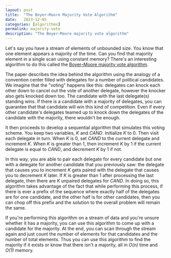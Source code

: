 ```yaml
---
layout: post
title:  "The Boyer–Moore Majority Vote Algorithm"
date:   2023-12-05
categories: [algorithms]
permalink: majority-vote
description: "The Boyer–Moore majority vote algorithm"
---
```


Let's say you have a stream of elements of unbounded size. You know that one element appears a majority of the time. Can you find that majority element in a single scan using constant memory? There's an interesting algorithm to do this called the [Boyer–Moore majority vote algorithm](https://doi.org/10.1007/978-94-011-3488-0_5).

The paper describes the idea behind the algorithm using the analogy of a convention center filled with delegates for a number of political candidates. We imagine that the "voting" happens like this: delegates can knock each other down to cancel out the vote of another delegate, however the knocker also gets knocked down too. The candidate with the last delegate(s) standing wins. If there is a candidate with a majority of delegates, you can guarantee that that candidate will win this kind of competition. Even if every other candidate's delegates teamed up to knock down the delegates of the candidate with the majority, there wouldn't be enough.

It then proceeds to develop a sequential algorithm that simulates this voting scheme. You keep two variables, *K* and *CAND*. Initialize *K* to 0. Then visit each delegate in turn. When *K* is 0, set *CAND* to the current delegate and increment *K*. When *K* is greater than 1, then increment *K* by 1 if the current delegate is equal to *CAND*, and decrement *K* by 1 if not.

In this way, you are able to pair each delegate for every candidate but one with a delegate for another candidate that you previously saw: the delegate that causes you to increment *K* gets paired with the delegate that causes you to decrement *K* later. If *K* is greater than 1 after processing the last delegate, then there are *K* unpaired delegates for *CAND*. In doing so, this algorithm takes advantage of the fact that while performing this process, if there is ever a prefix of the sequence where exactly half of the delegates are for one candidate, and the other half is for other candidates, then you can chop off this prefix and the solution to the overall problem will remain the same.

If you're performing this algorithm on a stream of data and you're unsure whether it has a majority, you can use this algorithm to come up with a candidate for the majority. At the end, you can scan through the stream again and just count the number of elements for that candidates and the number of total elements. Thus you can use this algorithm to find the majority if it exists or know that there isn't a majority, all in *O(n)* time and *O(1)* memory.